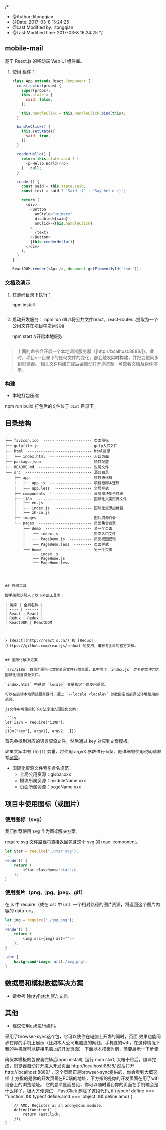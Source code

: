 /*
* @Author: litongqian
* @Date:   2017-03-8 16:24:25
* @Last Modified by:   litongqian
* @Last Modified time: 2017-03-8 16:24:25
*/
## mobile-mail

基于 React.js 的移动端 Web UI 组件库。


1. 使用 组件：

    ``` javascript
    class App extends React.Component {
      constructor(props) {
        super(props);
        this.state = {
          said: false,
        };

        this.handleClick = this.handleClick.bind(this);
      }

      handleClick() {
        this.setState({
          said: true,
        });
      }

      renderHello() {
        return this.state.said ? (
          <p>Hello World!</p>
        ) : null;
      }

      render() {
        const said = this.state.said;
        const text = said ? 'Said :(' : 'Say hello :)';

        return (
          <div>
            <Button
              amStyle="primary"
              disabled={said}
              onClick={this.handleClick}
            >
              {text}
            </Button>
            {this.renderHello()}
          </div>
        );
      }
    }

    ReactDOM.render(<App />, document.getElementById('root'));


### 文档及演示

1. 在源码目录下执行：

   npm install
   ```

2. 启动开发服务：
    npm run dll //将公共文件react，react-router...提取为一个公用文件在项目中之间引用

    npm start //开启本地服务
   ```

> 上面的命令会开启一个本地调试服务器（[http://localhost:8888/]）。此时，项目`src`目录下的任何文件的变化，都会触发实时构建，并把变更同步到浏览器。
   相关文件构建完成后会自动打开浏览器，可查看文档及组件演示。

### 构建

- 本地打包压缩

npm run build
打包后的文件位于 `dist` 目录下。


## 目录结构

```
.
├── favicon.ico  ---------------------- 页面图标
├── gulpfile.js  ---------------------- gulp入口文件
├── html  ----------------------------- html目录
│   └── index.html  ------------------- 入口页面
├── package.json  --------------------- 项目配置
├── README.md  ------------------------ 说明文件
└── src  ------------------------------ 源码目录
    ├── app  -------------------------- 项目级代码
    │   ├── app.js  ------------------- 项目级脚本逻辑
    │   ├── app.less  ----------------- 全局样式
    ├── components  ------------------- 业务模块集合目录
    ├── i18n  ------------------------- 国际化文案资源文件
    │   ├── en.js
    │   ├── index.js  ----------------- 国际化资源加载器
    │   └── zh-cn.js
    ├── images  ----------------------- 图片资源目录
    └── pages  ------------------------ 页面集合目录
        ├── demo  --------------------- 某一个页面
        │   ├── index.js  ------------- 页面入口文件
        │   ├── PageDemo.js  ---------- 页面视图逻辑
        │   └── PageDemo.less  -------- 页面样式
        └── home  --------------------- 另一个页面
            ├── index.js
            ├── PageHome.js
            └── PageHome.less




## 外部工具

脚手架默认引入了以下外部工具库：

| 类库 | 全局名称 |
| ---- | ------ |
| React | React |
| Redux | Redux |
| ReactDOM | ReactDOM |



> [React](http://reactjs.cn/) 和 [Redux](https://github.com/reactjs/redux) 的使用，请参考各自的官方文档。


## 国际化解决方案

`src/i18n` 目录为国际化文案资源文件存放目录，其中除了 `index.js` 之外的文件均为国际化语言资源文件。

`index.html` 中通过 `locale` 变量指定当前使用语言。

可以在启动本地调试服务器时，通过 `--locale <locale>` 参数指定当前调试环境使用的语言。

js文件中可使用如下方法来注入国际化文案：

```js
let i18n = require('i18n');
...
i18n("key"[, argv1[, argv2...]])
```

首先会找到对应的语言资源文件，然后通过 key 对应到文案模板。

如果文案中有 `{0}{1}` 变量，将使用 argvX 参数进行替换，更详细的使用说明请参考[这里](https://www.npmjs.com/package/i18n-helper)。

- 国际化资源文件索引命名规范：
  - 全局公用资源：global.xxx
  - 模块所属资源：moduleName.xxx
  - 页面所属资源：pageName.xxx

## 项目中使用图标（或图片）

### 使用图标（svg）

我们推荐使用 svg 作为图标解决方案。

require svg 文件路径将直接返回包含这个 svg 的 react component。

```js
let Star = require('./star.svg');
...
render() {
    return (
        <Star className="star"/>
    );
}
```

### 使用图片（png、jpg、jpeg、gif）

在 js 中 require（或在 css 中 url）一个相对路径的图片资源，将返回这个图片内容的 data-uri。

```js
let img = require('./img.png');
...
render() {
    return (
        <img src={img} alt=""/>
    );
}
```

```css
.abc {
    background-image: url(./img.png);
}
```

## 数据层和模拟数据解决方案

- 请参考 [NattyFetch 官方文档](https://github.com/Jias/natty-fetch)。

## 其他

- 建议使用[es6](http://es6.ruanyifeng.com/)进行编码。



采用了browser-sync这个包，它可以使你在电脑上开发的同时，页面
效果也能同步在你的手机上展示（比如本人公司电脑连的网线，手机连的wifi，在这种情况下我的手机就可以链接电脑上的开发页面） 下面以本模板为例，简要展示一下步骤

确保本模板的包安装完毕后(npm install), 运行 npm start, 大概十秒后，编译完成，浏览器自动打开进入开发页面 http://localhost:8888/
然后打开 http://localhost:8889/ ，这个页面正是browser-sync提供的，你会看到大概这样
上方指的是你的开发页面在PC端的地址，下方指的是你的开发页面在用了wifi设备上的浏览地址。
它的意义显而易见，你可以随时看到你的页面在手机端会是什么样子，极大方便调试！
FastClick  删除了这段代码,
if (typeof define === 'function' && typeof define.amd === 'object' && define.amd) {

		// AMD. Register as an anonymous module.
		define(function() {
			return FastClick;
		});
	}
